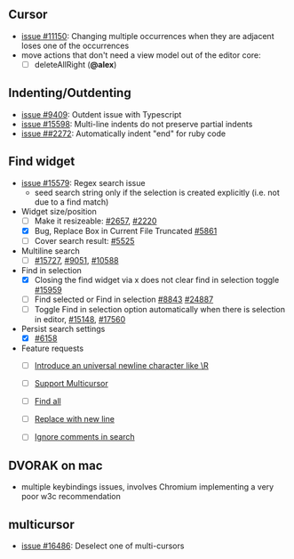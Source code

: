 
## Cursor

* [issue #11150](https://github.com/Microsoft/vscode/issues/11150): Changing multiple occurrences when they are adjacent loses one of the occurrences
* move actions that don't need a view model out of the editor core:
  - [ ] deleteAllRight (**@alex**)

## Indenting/Outdenting

* [issue #9409](https://github.com/Microsoft/vscode/issues/9409): Outdent issue with Typescript
* [issue #15598](https://github.com/Microsoft/vscode/issues/15598): Multi-line indents do not preserve partial indents
* [issue ##2272](https://github.com/Microsoft/vscode/issues/2272): Automatically indent "end" for ruby code

## Find widget
* [issue #15579](https://github.com/Microsoft/vscode/issues/15579): Regex search issue
  * seed search string only if the selection is created explicitly (i.e. not due to a find match)
* Widget size/position
  * [ ] Make it resizeable: [#2657](https://github.com/Microsoft/vscode/issues/2657), [#2220](https://github.com/Microsoft/vscode/issues/2220)
  * [x] Bug, Replace Box in Current File Truncated [#5861](https://github.com/Microsoft/vscode/issues/5861)
  * [ ] Cover search result: [#5525](https://github.com/Microsoft/vscode/issues/5525)
* Multiline search
  * [ ] [#15727](https://github.com/Microsoft/vscode/issues/15727), [#9051](https://github.com/Microsoft/vscode/issues/9051), [#10588](https://github.com/Microsoft/vscode/issues/10588)
* Find in selection
  * [x] Closing the find widget via x does not clear find in selection toggle [#15959](https://github.com/Microsoft/vscode/issues/15959)
  * [ ] Find selected or Find in selection [#8843](https://github.com/Microsoft/vscode/issues/8843) [#24887](https://github.com/Microsoft/vscode/issues/24887)
  * [ ] Toggle Find in selection option automatically when there is selection in editor, [#15148](https://github.com/Microsoft/vscode/issues/15148), [#17560](https://github.com/Microsoft/vscode/issues/17560)
* Persist search settings
  * [x] [#6158](https://github.com/Microsoft/vscode/issues/6158)
* Feature requests
  * [ ] [Introduce an universal newline character like \R](https://github.com/Microsoft/vscode/issues/8601)
  * [ ] [Support Multicursor](https://github.com/Microsoft/vscode/issues/9584)
  * [ ] [Find all](https://github.com/Microsoft/vscode/issues/10161)
  * [ ] [Replace with new line](https://github.com/Microsoft/vscode/issues/11237)
  * [ ] [Ignore comments in search](https://github.com/Microsoft/vscode/issues/11688)
  

## DVORAK on mac
* multiple keybindings issues, involves Chromium implementing a very poor w3c recommendation

## multicursor
* [issue #16486](https://github.com/Microsoft/vscode/issues/16486): Deselect one of multi-cursors

